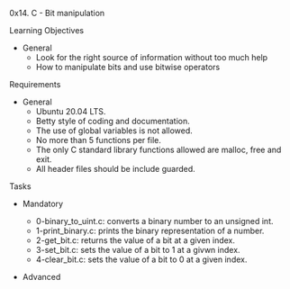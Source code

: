 0x14. C - Bit manipulation

Learning Objectives
- General
	- Look for the right source of information without too much help
	- How to manipulate bits and use bitwise operators

Requirements
- General
	- Ubuntu 20.04 LTS.
	- Betty style of coding and documentation.
	- The use of global variables is not allowed.
	- No more than 5 functions per file.
	- The only C standard library functions allowed are malloc, free and exit.
	- All header files should be include guarded.

Tasks
- Mandatory
	- 0-binary_to_uint.c: converts a binary number to an unsigned int.
	- 1-print_binary.c: prints the binary representation of a number.
	- 2-get_bit.c: returns the value of a bit at a given index.
	- 3-set_bit.c: sets the value of a bit to 1 at a givwn index.
	- 4-clear_bit.c: sets the value of a bit to 0 at a given index.

- Advanced
